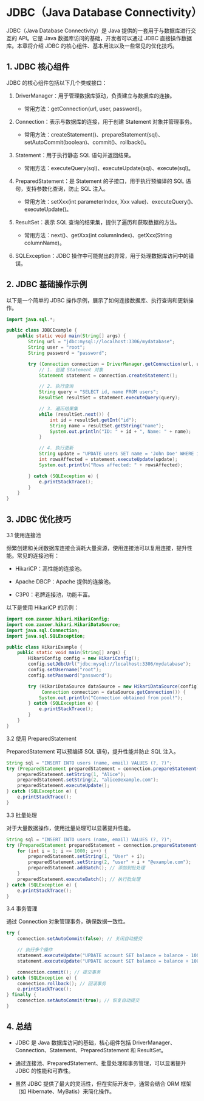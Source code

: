 # JDBC（Java Database Connectivity）

JDBC（Java Database Connectivity）是 Java 提供的一套用于与数据库进行交互的 API。它是 Java 数据库访问的基础，开发者可以通过 JDBC 直接操作数据库。本章将介绍 JDBC 的核心组件、基本用法以及一些常见的优化技巧。

## 1. JDBC 核心组件

JDBC 的核心组件包括以下几个类或接口：

1. DriverManager：用于管理数据库驱动，负责建立与数据库的连接。

	- 常用方法：getConnection(url, user, password)。

1. Connection：表示与数据库的连接，用于创建 Statement 对象并管理事务。

	- 常用方法：createStatement()、prepareStatement(sql)、setAutoCommit(boolean)、commit()、rollback()。

1. Statement：用于执行静态 SQL 语句并返回结果。

	- 常用方法：executeQuery(sql)、executeUpdate(sql)、execute(sql)。

1. PreparedStatement：是 Statement 的子接口，用于执行预编译的 SQL 语句，支持参数化查询，防止 SQL 注入。

	- 常用方法：setXxx(int parameterIndex, Xxx value)、executeQuery()、executeUpdate()。

1. ResultSet：表示 SQL 查询的结果集，提供了遍历和获取数据的方法。

	- 常用方法：next()、getXxx(int columnIndex)、getXxx(String columnName)。

1. SQLException：JDBC 操作中可能抛出的异常，用于处理数据库访问中的错误。

## 2. JDBC 基础操作示例

以下是一个简单的 JDBC 操作示例，展示了如何连接数据库、执行查询和更新操作。

```java
import java.sql.*;

public class JDBCExample {
    public static void main(String[] args) {
        String url = "jdbc:mysql://localhost:3306/mydatabase";
        String user = "root";
        String password = "password";

        try (Connection connection = DriverManager.getConnection(url, user, password)) {
            // 1. 创建 Statement 对象
            Statement statement = connection.createStatement();

            // 2. 执行查询
            String query = "SELECT id, name FROM users";
            ResultSet resultSet = statement.executeQuery(query);

            // 3. 遍历结果集
            while (resultSet.next()) {
                int id = resultSet.getInt("id");
                String name = resultSet.getString("name");
                System.out.println("ID: " + id + ", Name: " + name);
            }

            // 4. 执行更新
            String update = "UPDATE users SET name = 'John Doe' WHERE id = 1";
            int rowsAffected = statement.executeUpdate(update);
            System.out.println("Rows affected: " + rowsAffected);

        } catch (SQLException e) {
            e.printStackTrace();
        }
    }
}
```

## 3. JDBC 优化技巧

3.1 使用连接池

频繁创建和关闭数据库连接会消耗大量资源，使用连接池可以复用连接，提升性能。常见的连接池有：

- HikariCP：高性能的连接池。

- Apache DBCP：Apache 提供的连接池。

- C3P0：老牌连接池，功能丰富。

以下是使用 HikariCP 的示例：

```java
import com.zaxxer.hikari.HikariConfig;
import com.zaxxer.hikari.HikariDataSource;
import java.sql.Connection;
import java.sql.SQLException;

public class HikariExample {
    public static void main(String[] args) {
        HikariConfig config = new HikariConfig();
        config.setJdbcUrl("jdbc:mysql://localhost:3306/mydatabase");
        config.setUsername("root");
        config.setPassword("password");

        try (HikariDataSource dataSource = new HikariDataSource(config);
             Connection connection = dataSource.getConnection()) {
            System.out.println("Connection obtained from pool!");
        } catch (SQLException e) {
            e.printStackTrace();
        }
    }
}
```

3.2 使用 PreparedStatement

PreparedStatement 可以预编译 SQL 语句，提升性能并防止 SQL 注入。

```java
String sql = "INSERT INTO users (name, email) VALUES (?, ?)";
try (PreparedStatement preparedStatement = connection.prepareStatement(sql)) {
    preparedStatement.setString(1, "Alice");
    preparedStatement.setString(2, "alice@example.com");
    preparedStatement.executeUpdate();
} catch (SQLException e) {
    e.printStackTrace();
}
```

3.3 批量处理

对于大量数据操作，使用批量处理可以显著提升性能。

```java
String sql = "INSERT INTO users (name, email) VALUES (?, ?)";
try (PreparedStatement preparedStatement = connection.prepareStatement(sql)) {
    for (int i = 1; i <= 1000; i++) {
        preparedStatement.setString(1, "User" + i);
        preparedStatement.setString(2, "user" + i + "@example.com");
        preparedStatement.addBatch(); // 添加到批处理
    }
    preparedStatement.executeBatch(); // 执行批处理
} catch (SQLException e) {
    e.printStackTrace();
}
```

3.4 事务管理

通过 Connection 对象管理事务，确保数据一致性。

```java
try {
    connection.setAutoCommit(false); // 关闭自动提交

    // 执行多个操作
    statement.executeUpdate("UPDATE account SET balance = balance - 100 WHERE id = 1");
    statement.executeUpdate("UPDATE account SET balance = balance + 100 WHERE id = 2");

    connection.commit(); // 提交事务
} catch (SQLException e) {
    connection.rollback(); // 回滚事务
    e.printStackTrace();
} finally {
    connection.setAutoCommit(true); // 恢复自动提交
}
```

## 4. 总结

- JDBC 是 Java 数据库访问的基础，核心组件包括 DriverManager、Connection、Statement、PreparedStatement 和 ResultSet。

- 通过连接池、PreparedStatement、批量处理和事务管理，可以显著提升 JDBC 的性能和可靠性。

- 虽然 JDBC 提供了最大的灵活性，但在实际开发中，通常会结合 ORM 框架（如 Hibernate、MyBatis）来简化操作。